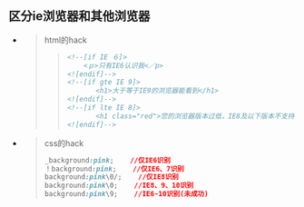 ## 区分ie浏览器和其他浏览器

- > html的hack
  >
  > > ```html
  > > <!--[if IE ６]>
  > >     <ｐ>只有IE6认识我<／p>
  > > <![endif]-->
  > > <!--[if gte IE 9]>
  > >        <h1>大于等于IE9的浏览器能看到</h1>
  > > <![endif]-->
  > > <!--[if lte IE 8]>
  > >        <h1 class="red">您的浏览器版本过低，IE8及以下版本不支持新样式，请更新浏览器</h1>
  > > <![endif]-->
  > > ```

- > css的hack
  >
  > ```css
  > _background:pink;    //仅IE6识别
  > ！background:pink;    //仅IE6、7识别
  > background:pink\0/;    //仅IE8识别
  > background:pink\0;    //IE8、9、10识别
  > background:pink\9;    //IE6-10识别(未成功)
  > ```
  >
  > 